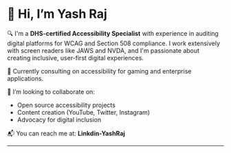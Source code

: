 # 👋 Hi, I’m Yash Raj 

🔍 I'm a **DHS-certified Accessibility Specialist** with experience in auditing digital platforms for WCAG and Section 508 compliance. I work extensively with screen readers like JAWS and NVDA, and I'm passionate about creating inclusive, user-first digital experiences.

💼 Currently consulting on accessibility for gaming and enterprise applications.

🌱 I’m looking to collaborate on:
- Open source accessibility projects
- Content creation (YouTube, Twitter, Instagram)
- Advocacy for digital inclusion

📬 You can reach me at: **Linkdin-YashRaj**

---

<!---
YashuMishra/YashuMishra is a ✨ special ✨ repository because its `README.md` (this file) appears on your GitHub profile.
You can click the Preview link to take a look at your changes.
--->
